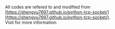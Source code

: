 All codes are refered to and modified from [https://shengyu7697.github.io/python-tcp-socket/](https://shengyu7697.github.io/python-tcp-socket/). \
Visit for more information.
